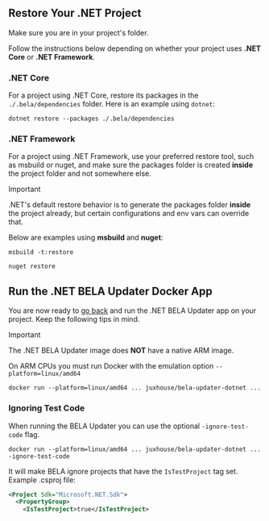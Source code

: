 ## Restore Your .NET Project

Make sure you are in your project's folder.

Follow the instructions below depending on whether your project uses **.NET Core** or **.NET Framework**. 

### .NET Core
For a project using .NET Core, restore its packages in the `./.bela/dependencies` folder. Here is an example using `dotnet`:
```
dotnet restore --packages ./.bela/dependencies
```

### .NET Framework
For a project using .NET Framework, use your preferred restore tool, such as msbuild or nuget, and make sure the packages folder is created **inside** the project folder and not somewhere else.
> [!IMPORTANT]
> .NET's default restore behavior is to generate the packages folder **inside** the project already, but certain configurations and env vars can override that.

Below are examples using **msbuild** and **nuget**:
```
msbuild -t:restore
```
```
nuget restore
```

## Run the .NET BELA Updater Docker App

You are now ready to [go back](/CodeSynchronization.md) and run the .NET BELA Updater app on your project. Keep the following tips in mind.

> [!IMPORTANT]
> The .NET BELA Updater image does **NOT** have a native ARM image.

On ARM CPUs you must run Docker with the emulation option `--platform=linux/amd64`
```
docker run --platform=linux/amd64 ... juxhouse/bela-updater-dotnet ...
```

### Ignoring Test Code

When running the BELA Updater you can use the optional `-ignore-test-code` flag.
```
docker run --platform=linux/amd64 ... juxhouse/bela-updater-dotnet ... -ignore-test-code
```

It will make BELA ignore projects that have the `IsTestProject` tag set. Example .csproj file:
```xml
<Project Sdk="Microsoft.NET.Sdk">
  <PropertyGroup>
    <IsTestProject>true</IsTestProject>
```



